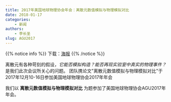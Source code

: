 ```yaml
---
title: 2017年美国地球物理协会年会：离散元数值模拟与物理模拟对比
date: 2018-01-17
categories:
    - 新闻
authors:
    - 李长圣
slug: AGU2017
---
```


{{% notice info %}}
下载：[海报](Li2017_Poster_AGU.pdf)
{{% /notice %}}


离散元有各种苛刻的假设，*它能否模拟构造？能否再现实验室中真实的物理事件？* 是我们此次会议所关心的问题。
团队携论文"离散元数值模拟与物理模拟对比"于2017年12月10-16日参加美国地球物理协会2017年年会

我们以 **离散元数值模拟与物理模拟对比** 为题参加了美国地球物理协会AGU2017年年会。



